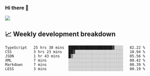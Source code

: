 ### Hi there 👋
<img align="center" src="https://github-readme-stats.vercel.app/api?username=Tumao727&show_icons=true&hide_title=true&theme=dracula" />


## 📈 Weekly development breakdown
<!--START_SECTION:waka-->

```text
TypeScript   25 hrs 30 mins  ████████████████████▓░░░░   82.22 %
CSS          3 hrs 23 mins   ██▓░░░░░░░░░░░░░░░░░░░░░░   10.94 %
JSON         1 hr 43 mins    █▒░░░░░░░░░░░░░░░░░░░░░░░   05.56 %
XML          7 mins          ░░░░░░░░░░░░░░░░░░░░░░░░░   00.42 %
Markdown     7 mins          ░░░░░░░░░░░░░░░░░░░░░░░░░   00.39 %
LESS         3 mins          ░░░░░░░░░░░░░░░░░░░░░░░░░   00.19 %
```

<!--END_SECTION:waka-->
